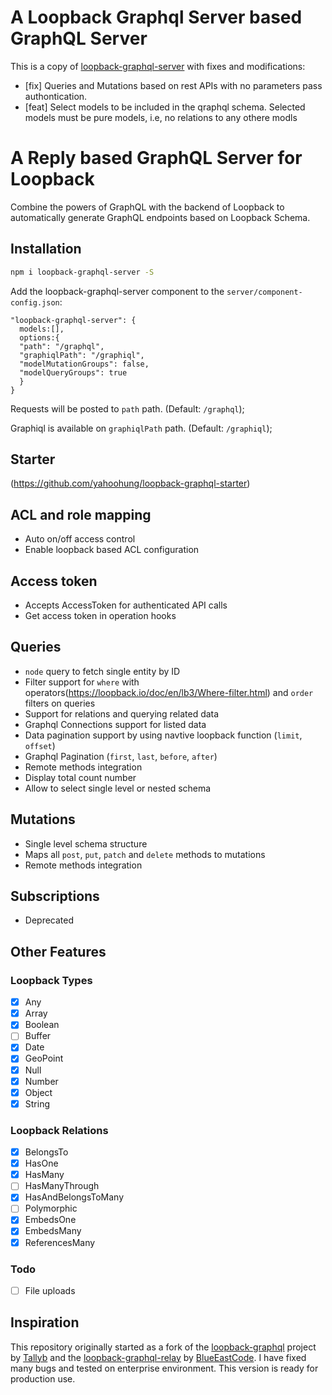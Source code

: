 # A Loopback Graphql Server based GraphQL Server

This is a copy of [loopback-graphql-server](https://github.com/yahoohung/loopback-graphql-server) with fixes and modifications:
- [fix] Queries and Mutations based on rest APIs with no parameters pass authontication.
- [feat] Select models to be included in the qraphql schema. Selected models must be pure models, i.e, no relations to any othere modls

# A Reply based GraphQL Server for Loopback

Combine the powers of GraphQL with the backend of Loopback to automatically generate GraphQL endpoints based on Loopback Schema. 

## Installation

```sh
npm i loopback-graphql-server -S
```
Add the loopback-graphql-server component to the `server/component-config.json`: 

```
"loopback-graphql-server": {
  models:[],
  options:{
  "path": "/graphql",
  "graphiqlPath": "/graphiql",
  "modelMutationGroups": false,
  "modelQueryGroups": true
  }
}
```

Requests will be posted to `path` path. (Default: `/graphql`);

Graphiql is available on `graphiqlPath` path. (Default: `/graphiql`);

## Starter
(https://github.com/yahoohung/loopback-graphql-starter)

## ACL and role mapping
- Auto on/off access control 
- Enable loopback based ACL configuration

## Access token
- Accepts AccessToken for authenticated API calls
- Get access token in operation hooks

## Queries
- `node` query to fetch single entity by ID
- Filter support for `where` with operators(https://loopback.io/doc/en/lb3/Where-filter.html) and `order` filters on queries
- Support for relations and querying related data
- Graphql Connections support for listed data
- Data pagination support by using navtive loopback function (`limit`, `offset`)
- Graphql Pagination (`first`, `last`, `before`, `after`)
- Remote methods integration
- Display total count number 
- Allow to select single level or nested schema

## Mutations
- Single level schema structure
- Maps all `post`, `put`, `patch` and `delete` methods to mutations
- Remote methods integration

## Subscriptions
- Deprecated

## Other Features
### Loopback Types
- [x] Any
- [x] Array
- [x] Boolean
- [ ] Buffer
- [x] Date
- [x] GeoPoint
- [x] Null
- [x] Number
- [x] Object
- [x] String

### Loopback Relations
- [x] BelongsTo
- [x] HasOne
- [x] HasMany
- [ ] HasManyThrough
- [x] HasAndBelongsToMany
- [ ] Polymorphic
- [x] EmbedsOne
- [x] EmbedsMany
- [x] ReferencesMany

### Todo
- [ ] File uploads

## Inspiration
This repository originally started as a fork of the [loopback-graphql](https://github.com/Tallyb/loopback-graphql) project by [Tallyb](https://github.com/Tallyb) and the [loopback-graphql-relay](https://github.com/BlueEastCode/loopback-graphql-relay) by [BlueEastCode](https://github.com/BlueEastCode). I have fixed many bugs and tested on enterprise environment. This version is ready for production use. 